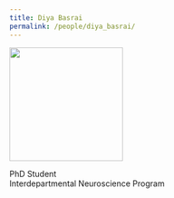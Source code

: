 ```yaml
---
title: Diya Basrai
permalink: /people/diya_basrai/
---
```


<img width="200" src="{{site.baseurl}}/images/teampic/diya_photo.png">

PhD Student <br>
Interdepartmental Neuroscience Program
